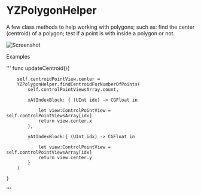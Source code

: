 YZPolygonHelper
===============

A few class methods to help working with polygons; such as: find the center (centroid) of a polygon; test if a point is with inside a polygon or not.

![Screenshot](https://raw.githubusercontent.com/yichizhang/YZPolygonHelper/master/demogif1.gif)


Examples

'''
	func updateCentroid(){
		
		self.centroidPointView.center =
		YZPolygonHelper.findCentroidForNumberOfPoints(
			self.controlPointViewsArray.count,
			
			xAtIndexBlock: { (UInt idx) -> CGFloat in
			
				let view:ControlPointView = self.controlPointViewsArray[idx]
				return view.center.x
			},
			
			yAtIndexBlock:{ (UInt idx) -> CGFloat in
				
				let view:ControlPointView = self.controlPointViewsArray[idx]
				return view.center.y
			}
		)
		
	}
'''